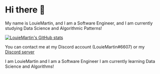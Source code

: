 # Hi there 👋

My name is LouieMartin, and I am a Software Engineer, and I am currently studying
Data Science and Algorithmic Patterns!

[![LouieMartin's GitHub stats](https://github-readme-stats.vercel.app/api?username=LouieMartin&theme=dracula)](https://github.com/anuraghazra/github-readme-stats)

You can contact me at my Discord account (LouieMartin#6607) or my [Discord server](https://discord.gg/nF8fcXExzT)

I am LouieMartin and I am a Software Engineer I am currently learning
Data Science and Algorithms!

[](https://github-readme-stats.vercel.app/api?username=LouieMartin&theme=dracula)

<!--
**LouieMartin/LouieMartin** is a ✨ _special_ ✨ repository because its `README.md` (this file) appears on your GitHub profile.

Here are some ideas to get you started:

- 🔭 I’m currently working on ...
- 🌱 I’m currently learning ...
- 👯 I’m looking to collaborate on ...
- 🤔 I’m looking for help with ...
- 💬 Ask me about ...
- 📫 How to reach me: ...
- 😄 Pronouns: ...
- ⚡ Fun fact: ...
-->
